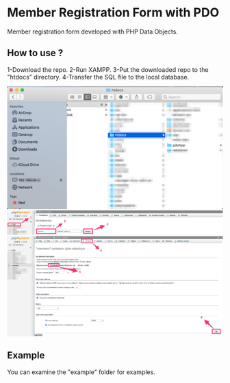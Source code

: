 # Member Registration Form with PDO

Member registration form developed with PHP Data Objects.

## How to use ?

1-Download the repo.
2-Run XAMPP.
3-Put the downloaded repo to the "htdocs" directory.
4-Transfer the SQL file to the local database.

![3](local.png)
![4.1](db1.png)
![4.2](db2.png)

## Example

You can examine the "example" folder for examples.